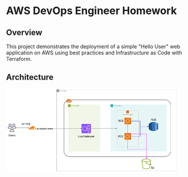 # AWS DevOps Engineer Homework

## Overview

This project demonstrates the deployment of a simple "Hello User" web application on AWS using best practices and Infrastructure as Code with Terraform.

## Architecture

![Architecture Diagram](./arch.png)